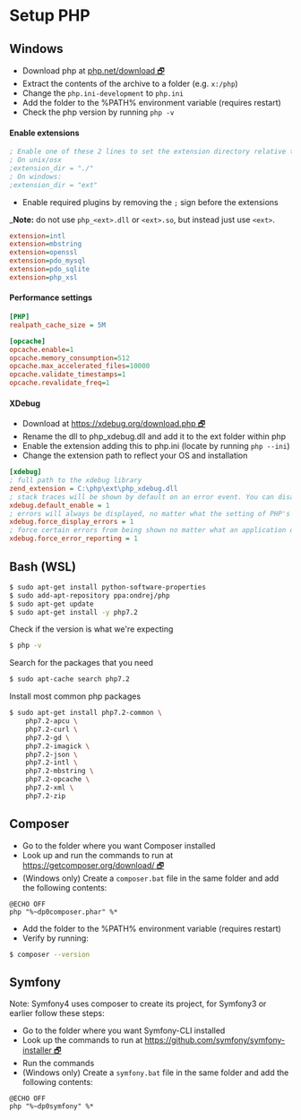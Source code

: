 # Setup PHP

## Windows
- Download php at [php.net/download 🗗](https://php.net/download)
- Extract the contents of the archive to a folder (e.g. `x:/php`)
- Change the `php.ini-development` to `php.ini`
- Add the folder to the %PATH% environment variable (requires restart)
- Check the php version by running `php -v`

#### Enable extensions

```ini
; Enable one of these 2 lines to set the extension directory relative to the php binary
; On unix/osx
;extension_dir = "./"
; On windows:
;extension_dir = "ext"
```

- Enable required plugins by removing the `;` sign before the extensions

___Note:__ do not use `php_<ext>.dll` or `<ext>.so`, but instead just use `<ext>`.

```ini
extension=intl
extension=mbstring
extension=openssl
extension=pdo_mysql
extension=pdo_sqlite
extension=php_xsl
```

#### Performance settings

```ini
[PHP]
realpath_cache_size = 5M

[opcache]
opcache.enable=1
opcache.memory_consumption=512
opcache.max_accelerated_files=10000
opcache.validate_timestamps=1
opcache.revalidate_freq=1
```

#### XDebug
- Download at [https://xdebug.org/download.php 🗗](https://xdebug.org/download.php)
- Rename the dll to php_xdebug.dll and add it to the ext folder within php
- Enable the extension adding this to php.ini (locate by running `php --ini`)
- Change the extension path to reflect your OS and installation

```ini
[xdebug]
; full path to the xdebug library
zend_extension = C:\php\ext\php_xdebug.dll
; stack traces will be shown by default on an error event. You can disable showing stacktraces from your code with xdebug_disable()
xdebug.default_enable = 1
; errors will always be displayed, no matter what the setting of PHP's display_errors is
xdebug.force_display_errors = 1
; force certain errors from being shown no matter what an application does with ini_set()
xdebug.force_error_reporting = 1
```

## Bash (WSL)
```bash
$ sudo apt-get install python-software-properties
$ sudo add-apt-repository ppa:ondrej/php
$ sudo apt-get update
$ sudo apt-get install -y php7.2
```

Check if the version is what we're expecting
```bash
$ php -v
```

Search for the packages that you need
```bash
$ sudo apt-cache search php7.2
```

Install most common php packages
```bash
$ sudo apt-get install php7.2-common \
    php7.2-apcu \
    php7.2-curl \
    php7.2-gd \
    php7.2-imagick \
    php7.2-json \
    php7.2-intl \
    php7.2-mbstring \
    php7.2-opcache \
    php7.2-xml \
    php7.2-zip
```

## Composer
- Go to the folder where you want Composer installed
- Look up and run the commands to run at [https://getcomposer.org/download/ 🗗](https://getcomposer.org/download/)
- (Windows only) Create a `composer.bat` file in the same folder and add the following contents:
```batch
@ECHO OFF
php "%~dp0composer.phar" %*
```
- Add the folder to the %PATH% environment variable (requires restart)
- Verify by running:
```bash
$ composer --version
```

## Symfony
Note: Symfony4 uses composer to create its project, for Symfony3 or earlier follow these steps:

- Go to the folder where you want Symfony-CLI installed
- Look up the commands to run at
[https://github.com/symfony/symfony-installer 🗗](https://github.com/symfony/symfony-installer)
- Run the commands
- (Windows only) Create a `symfony.bat` file in the same folder and add the following contents:
```batch
@ECHO OFF
php "%~dp0symfony" %*
```
